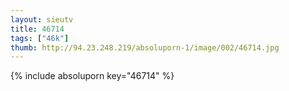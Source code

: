 ```yaml
--- 
layout: sieutv
title: 46714
tags: ["46k"]
thumb: http://94.23.248.219/absoluporn-1/image/002/46714.jpg
---
```

{% include absoluporn key="46714" %} 

